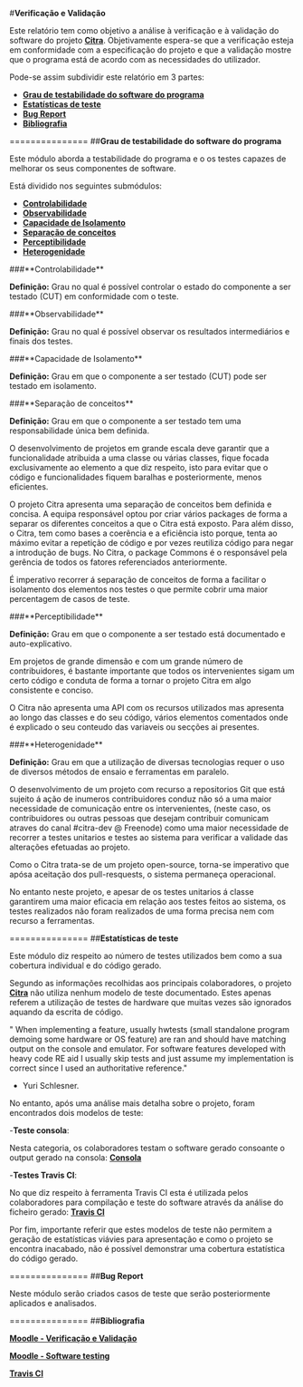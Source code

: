﻿#**Verificação e Validação**

Este relatório tem como objetivo a análise à verificação e à validação do software do projeto **[Citra](http://citra-emu.org/)**. Objetivamente espera-se que a verificação esteja em conformidade com a especificação do projeto e que a validação mostre que o programa está de acordo com as necessidades do utilizador.

Pode-se assim subdividir este relatório em 3 partes:
- [**Grau de testabilidade do software do programa**](#modulo1)
- [**Estatísticas de teste**](#modulo2)
- [**Bug Report**](#modulo3)
- [**Bibliografia**](#modulo4)

===============
<a name="modulo1"/>
##**Grau de testabilidade do software do programa**

Este módulo aborda a testabilidade do programa e o os testes capazes de melhorar os seus componentes de software.

Está dividido nos seguintes submódulos:
- [**Controlabilidade**](#controlabilidade)
- [**Observabilidade**](#observabilidade)
- [**Capacidade de Isolamento**](#isolamento)
- [**Separação de conceitos**](#sep_conceitos)
- [**Perceptibilidade**](#perceptibilidade)
- [**Heterogenidade**](#heterogenidade)

<a name="controlabilidade"/>
###**Controlabilidade**

**Definição:** Grau no qual é possível controlar o estado do componente a ser testado (CUT) em conformidade com o teste.

<a name="observabilidade"/>
###**Observabilidade**

**Definição:** Grau no qual é possível observar os resultados intermediários e finais dos testes.

<a name="isolamento"/>
###**Capacidade de Isolamento**

**Definição:** Grau em que o componente a ser testado (CUT) pode ser testado em isolamento.

<a name="sep_conceitos"/>
###**Separação de conceitos**

**Definição:** Grau em que o componente a ser testado tem uma responsabilidade única bem definida.

O desenvolvimento de projetos em grande escala deve garantir que a funcionalidade atribuida a uma classe ou várias
classes, fique focada exclusivamente ao elemento a que diz respeito, isto para evitar que o código e funcionalidades
fiquem baralhas e posteriormente, menos eficientes.

O projeto Citra apresenta uma separação de conceitos bem definida e concisa. A equipa responsável optou por
criar vários packages de forma a separar os diferentes conceitos a que o Citra está exposto. Para além disso, 
o Citra, tem como bases a coerência e a eficiência isto porque, tenta ao máximo evitar a repetição de código e por vezes reutiliza
código para negar a introdução de bugs.
No Citra, o package Commons é o responsável pela gerência de todos os fatores referenciados anteriormente.

É imperativo recorrer á separação de conceitos de forma a facilitar o isolamento dos elementos nos testes o que 
permite cobrir uma maior percentagem de casos de teste.

<a name="perceptibilidade"/>
###**Perceptibilidade** 

**Definição:** Grau em que o componente a ser testado está documentado e auto-explicativo.

Em projetos de grande dimensão e com um grande número de contribuidores, é bastante importante que todos os intervenientes
sigam um certo código e conduta de forma a tornar o projeto Citra em algo consistente e conciso.

O Citra não apresenta uma API com os recursos utilizados mas apresenta ao longo das classes e do seu código,
vários elementos comentados onde é explicado o seu conteudo das variaveis ou secções ai presentes. 

<a name="heterogenidade"/>
###**Heterogenidade** 

**Definição:** Grau em que a utilização de diversas tecnologias requer o uso de diversos métodos de ensaio e ferramentas em paralelo.

O desenvolvimento de um projeto com recurso a repositorios Git que está sujeito á ação de inumeros
contribuidores conduz não só a uma maior necessidade de comunicação entre os intervenientes, (neste caso,
os contribuidores ou outras pessoas que desejam contribuir comunicam atraves do canal #citra-dev @ Freenode)
como uma maior necessidade de recorrer a testes unitarios e testes ao sistema para verificar a validade das
alterações efetuadas ao projeto. 

Como o Citra trata-se de um projeto open-source, torna-se imperativo que apósa aceitação dos pull-resquests,
 o sistema permaneça operacional.
 
No entanto neste projeto, e apesar de os testes unitarios á classe garantirem uma maior eficacia em relação aos testes feitos
ao sistema, os testes realizados não foram realizados de uma forma precisa nem com recurso a ferramentas.


===============
<a name="modulo2"/>
##**Estatísticas de teste**

Este módulo diz respeito ao número de testes utilizados bem como a sua cobertura individual e do código gerado.

Segundo as informações recolhidas aos principais colaboradores, o projeto **[Citra](http://citra-emu.org/)** não utiliza nenhum modelo de teste documentado. Estes apenas referem a utilização de testes de hardware que muitas vezes são ignorados aquando da escrita de código.

" When implementing a feature, usually hwtests (small standalone program demoing some hardware or OS feature) are ran and should have matching output on the console and emulator. For software features developed with heavy code RE aid I usually skip tests and just assume my implementation is correct since I used an authoritative reference." 

 - Yuri Schlesner.

No entanto, após uma análise mais detalha sobre o projeto, foram encontrados dois modelos de teste:

-**Teste consola**:

Nesta categoria, os colaboradores testam o software gerado consoante o output gerado na consola: **[Consola](https://ci.appveyor.com/project/bunnei/citra/build/1.0.2169#L7)**

-**Testes Travis CI**:

No que diz respeito à ferramenta Travis CI esta é utilizada pelos colaboradores para compilação e teste do software através da análise do ficheiro gerado:
**[Travis CI](https://travis-ci.org/citra-emu/citra)**

Por fim, importante referir que estes modelos de teste não permitem a geração de estatísticas viávies para apresentação e como o projeto se encontra inacabado, não é possível demonstrar uma cobertura estatística do código gerado.

===============
<a name="modulo3"/>
##**Bug Report**

Neste módulo serão criados casos de teste que serão posteriormente aplicados e analisados.


===============
<a name="modulo4"/>
##**Bibliografia**

**[Moodle - Verificação e Validação](http://moodle.up.pt/pluginfile.php/74998/mod_resource/content/2/ESOF-VV%20-%20Part%20I.pdf)**

**[Moodle - Software testing](http://moodle.up.pt/pluginfile.php/74998/mod_resource/content/2/ESOF-VV%20-%20Part%20I.pdf)**

**[Travis CI](https://en.wikipedia.org/wiki/Travis_CI)**
